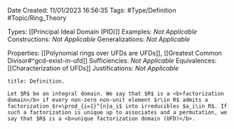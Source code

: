 <div class="topSpace"></div>

Date Created: 11/01/2023 16:56:35
Tags: #Type/Definition #Topic/Ring_Theory

Types: [[Principal Ideal Domain (PID)]]
Examples: <i>Not Applicable</i>
Constructions: <i>Not Applicable</i>
Generalizations: <i>Not Applicable</i>

Properties: [[Polynomial rings over UFDs are UFDs]], [[Greatest Common Divisor#^gcd-exist-in-ufd]]
Sufficiencies: <i>Not Applicable</i>
Equivalences: [[Characterization of UFDs]]
Justifications: <i>Not Applicable</i>

``` ad-Definition
title: Definition.

Let $R$ be an integral domain. We say that $R$ is a <b>factorization domain</b> if every non-zero non-unit element $r\in R$ admits a factorization $r=\prod_{i=1}^{n}a_i$ into irreducibles $a_i\in R$. If such a factorization is unique up to associates and a permutation, we say that $R$ is a <b>unique factorization domain (UFD)</b>.

```
